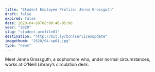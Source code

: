 ```yaml
---
title: "Student Employee Profile: Jenna Grossguth"
draft: false
expired: false
date: 2020-04-08T00:00:46-05:00
year: "2020"
slug: "student-profile01"
destination: "http://bit.ly/bcnlservicesupdate"
imagethumb: "2020/04-sp01.jpg"
type: "news"
---
```


Meet Jenna Grossguth, a sophomore who, under normal circumstances, works at O’Neill Library’s circulation desk.

